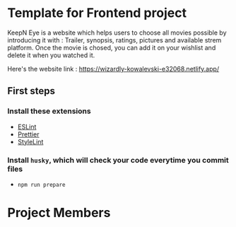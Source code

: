 # Template for Frontend project

KeepN Eye is a website which helps users to choose all movies possible by introducing it with : Trailer, synopsis, ratings, pictures and available strem platform.
Once the movie is chosed, you can add it on your wishlist and delete it when you watched it.

Here's the website link : https://wizardly-kowalevski-e32068.netlify.app/

## First steps

### Install these extensions

- [ESLint](https://marketplace.visualstudio.com/items?itemName=dbaeumer.vscode-eslint)
- [Prettier](https://marketplace.visualstudio.com/items?itemName=esbenp.prettier-vscode)
- [StyleLint](https://marketplace.visualstudio.com/items?itemName=stylelint.vscode-stylelint)

### Install `husky`, which will check your code everytime you commit files

- `npm run prepare`

# Project Members

